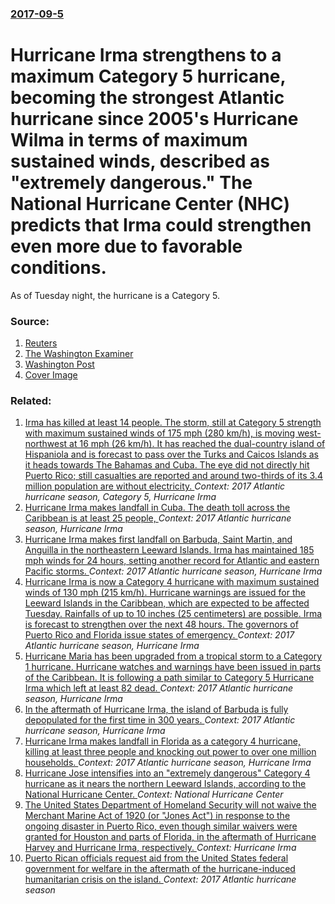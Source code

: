 ### [2017-09-5](/news/2017/09/5/index.md)

# Hurricane Irma strengthens to a maximum Category 5 hurricane, becoming the strongest Atlantic hurricane since 2005's Hurricane Wilma in terms of maximum sustained winds, described as "extremely dangerous." The National Hurricane Center (NHC) predicts that Irma could strengthen even more due to favorable conditions. 

As of Tuesday night, the hurricane is a Category 5.


### Source:

1. [Reuters](http://www.reuters.com/article/us-storm-irma-florida/florida-prepares-for-powerful-hurricane-irma-idUSKCN1BG33L?il=0)
2. [The Washington Examiner](http://www.washingtonexaminer.com/ahead-of-irma-trump-issues-state-of-emergency-for-florida-puerto-rico-virgin-islands/article/2633481)
3. [Washington Post](https://www.washingtonpost.com/news/capital-weather-gang/wp/2017/09/04/its-becoming-more-likely-hurricane-irma-will-at-least-affect-u-s-if-not-make-landfall/)
3. [Cover Image](http://cdn.washingtonexaminer.biz/cache/1060x600-6597d6e8accad752b56688759b37e826.jpg)

### Related:

1. [Irma has killed at least 14 people. The storm, still at Category 5 strength with maximum sustained winds of 175 mph (280 km/h), is moving west-northwest at 16 mph (26 km/h). It has reached the dual-country island of Hispaniola and is forecast to pass over the Turks and Caicos Islands as it heads towards The Bahamas and Cuba. The eye did not directly hit Puerto Rico; still casualties are reported and around two-thirds of its 3.4 million population are without electricity. ](/news/2017/09/7/irma-has-killed-at-least-14-people-the-storm-still-at-category-5-strength-with-maximum-sustained-winds-of-175-mph-280-km-h-is-moving-we.md) _Context: 2017 Atlantic hurricane season, Category 5, Hurricane Irma_
2. [Hurricane Irma makes landfall in Cuba. The death toll across the Caribbean is at least 25 people, ](/news/2017/09/9/hurricane-irma-makes-landfall-in-cuba-the-death-toll-across-the-caribbean-is-at-least-25-people.md) _Context: 2017 Atlantic hurricane season, Hurricane Irma_
3. [Hurricane Irma makes first landfall on Barbuda, Saint Martin, and Anguilla in the northeastern Leeward Islands. Irma has maintained 185 mph winds for 24 hours, setting another record for Atlantic and eastern Pacific storms. ](/news/2017/09/6/hurricane-irma-makes-first-landfall-on-barbuda-saint-martin-and-anguilla-in-the-northeastern-leeward-islands-irma-has-maintained-185-mph.md) _Context: 2017 Atlantic hurricane season, Hurricane Irma_
4. [Hurricane Irma is now a Category 4 hurricane with maximum sustained winds of 130 mph (215 km/h). Hurricane warnings are issued for the Leeward Islands in the Caribbean, which are expected to be affected Tuesday. Rainfalls of up to 10 inches (25 centimeters) are possible. Irma is forecast to strengthen over the next 48 hours. The governors of Puerto Rico and Florida issue states of emergency. ](/news/2017/09/4/hurricane-irma-is-now-a-category-4-hurricane-with-maximum-sustained-winds-of-130-mph-215-km-h-hurricane-warnings-are-issued-for-the-leewa.md) _Context: 2017 Atlantic hurricane season, Hurricane Irma_
5. [Hurricane Maria has been upgraded from a tropical storm to a Category 1 hurricane. Hurricane watches and warnings have been issued in parts of the Caribbean. It is following a path similar to Category 5 Hurricane Irma which left at least 82 dead. ](/news/2017/09/17/hurricane-maria-has-been-upgraded-from-a-tropical-storm-to-a-category-1-hurricane-hurricane-watches-and-warnings-have-been-issued-in-parts.md) _Context: 2017 Atlantic hurricane season, Hurricane Irma_
6. [In the aftermath of Hurricane Irma, the island of Barbuda is fully depopulated for the first time in 300 years. ](/news/2017/09/15/in-the-aftermath-of-hurricane-irma-the-island-of-barbuda-is-fully-depopulated-for-the-first-time-in-300-years.md) _Context: 2017 Atlantic hurricane season, Hurricane Irma_
7. [Hurricane Irma makes landfall in Florida as a category 4 hurricane, killing at least three people and knocking out power to over one million households. ](/news/2017/09/10/hurricane-irma-makes-landfall-in-florida-as-a-category-4-hurricane-killing-at-least-three-people-and-knocking-out-power-to-over-one-million.md) _Context: 2017 Atlantic hurricane season, Hurricane Irma_
8. [Hurricane Jose intensifies into an "extremely dangerous" Category 4 hurricane as it nears the northern Leeward Islands, according to the National Hurricane Center. ](/news/2017/09/8/hurricane-jose-intensifies-into-an-extremely-dangerous-category-4-hurricane-as-it-nears-the-northern-leeward-islands-according-to-the-nat.md) _Context: National Hurricane Center_
9. [The United States Department of Homeland Security will not waive the Merchant Marine Act of 1920 (or "Jones Act") in response to the ongoing disaster in Puerto Rico, even though similar waivers were granted for Houston and parts of Florida, in the aftermath of Hurricane Harvey and Hurricane Irma, respectively. ](/news/2017/09/27/the-united-states-department-of-homeland-security-will-not-waive-the-merchant-marine-act-of-1920-or-jones-act-in-response-to-the-ongoing.md) _Context: Hurricane Irma_
10. [Puerto Rican officials request aid from the United States federal government for welfare in the aftermath of the hurricane-induced humanitarian crisis on the island. ](/news/2017/09/25/puerto-rican-officials-request-aid-from-the-united-states-federal-government-for-welfare-in-the-aftermath-of-the-hurricane-induced-humanitar.md) _Context: 2017 Atlantic hurricane season_
